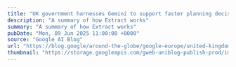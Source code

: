 ```yaml
---
title: "UK government harnesses Gemini to support faster planning decisions"
description: "A summary of how Extract works"
summary: "A summary of how Extract works"
pubDate: "Mon, 09 Jun 2025 11:00:00 +0000"
source: "Google AI Blog"
url: "https://blog.google/around-the-globe/google-europe/united-kingdom/uk-government-harnesses-gemini-to-support-faster-planning-decisions/"
thumbnail: "https://storage.googleapis.com/gweb-uniblog-publish-prod/images/overview.width-1300.png"
---
```


